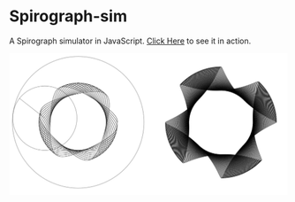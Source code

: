 # Spirograph-sim
A Spirograph simulator in JavaScript. [Click Here](https://sethpipho.github.io/Spirograph-sim/) to see it in action.

![alt text](https://github.com/SethPipho/Spirograph-sim/blob/master/img/demo.png "Example IMage")
